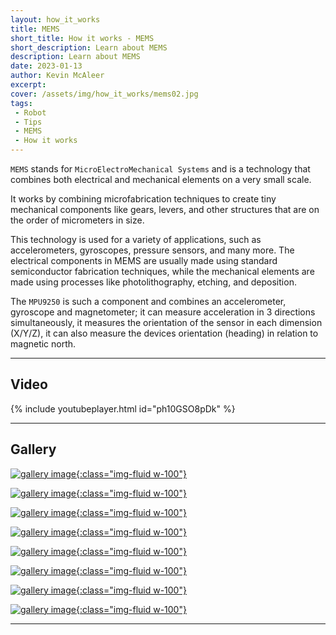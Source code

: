 ```yaml
---
layout: how_it_works
title: MEMS
short_title: How it works - MEMS
short_description: Learn about MEMS
description: Learn about MEMS
date: 2023-01-13
author: Kevin McAleer
excerpt:
cover: /assets/img/how_it_works/mems02.jpg
tags:
 - Robot
 - Tips
 - MEMS
 - How it works
---
```


`MEMS` stands for `MicroElectroMechanical Systems` and is a technology that combines both electrical and mechanical elements on a very small scale.

It works by combining microfabrication techniques to create tiny mechanical components like gears, levers, and other structures that are on the order of micrometers in size.

This technology is used for a variety of applications, such as accelerometers, gyroscopes, pressure sensors, and many more. The electrical components in MEMS are usually made using standard semiconductor fabrication techniques, while the mechanical elements are made using processes like photolithography, etching, and deposition.

The `MPU9250` is such a component and combines an accelerometer, gyroscope and magnetometer; it can measure acceleration in 3 directions simultaneously, it measures the orientation of the sensor in each dimension (X/Y/Z), it can also measure the devices orientation (heading) in relation to magnetic north.

---

## Video

{% include youtubeplayer.html id="ph10GSO8pDk" %}

---

## Gallery

[![gallery image](/assets/img/how_it_works/mems03.jpg){:class="img-fluid w-100"}](/assets/img/how_it_works/mems03.jpg)

[![gallery image](/assets/img/how_it_works/mems04.jpg){:class="img-fluid w-100"}](/assets/img/how_it_works/mems04.jpg)

[![gallery image](/assets/img/how_it_works/mems05.jpg){:class="img-fluid w-100"}](/assets/img/how_it_works/mems05.jpg)

[![gallery image](/assets/img/how_it_works/mems06.jpg){:class="img-fluid w-100"}](/assets/img/how_it_works/mems06.jpg)

[![gallery image](/assets/img/how_it_works/mems07.jpg){:class="img-fluid w-100"}](/assets/img/how_it_works/mems07.jpg)

[![gallery image](/assets/img/how_it_works/mems08.jpg){:class="img-fluid w-100"}](/assets/img/how_it_works/mems08.jpg)

[![gallery image](/assets/img/how_it_works/mems09.jpg){:class="img-fluid w-100"}](/assets/img/how_it_works/mems09.jpg)

[![gallery image](/assets/img/how_it_works/mems10.jpg){:class="img-fluid w-100"}](/assets/img/how_it_works/mems10.jpg)

---
